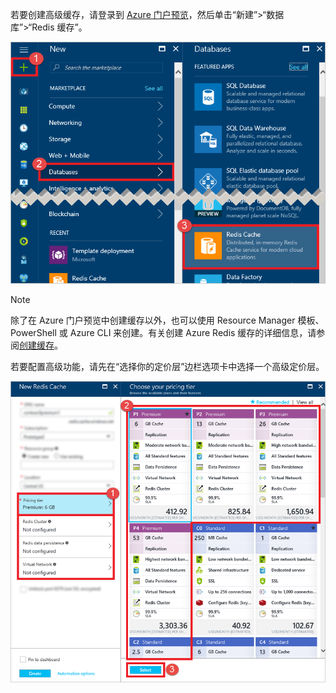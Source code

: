 若要创建高级缓存，请登录到 [Azure 门户预览](https://portal.azure.cn)，然后单击“新建”>“数据库”>“Redis 缓存”。

![创建缓存](./media/redis-cache-premium-create/redis-cache-new-cache-menu.png)  

> [!NOTE]
除了在 Azure 门户预览中创建缓存以外，也可以使用 Resource Manager 模板、PowerShell 或 Azure CLI 来创建。有关创建 Azure Redis 缓存的详细信息，请参阅[创建缓存](../articles/redis-cache/cache-dotnet-how-to-use-azure-redis-cache.md#create-a-cache)。
> 
> 

若要配置高级功能，请先在“选择你的定价层”边栏选项卡中选择一个高级定价层。

![选择你的定价层](./media/redis-cache-premium-create/redis-cache-premium-pricing-tier.png)

<!---HONumber=Mooncake_0227_2017-->